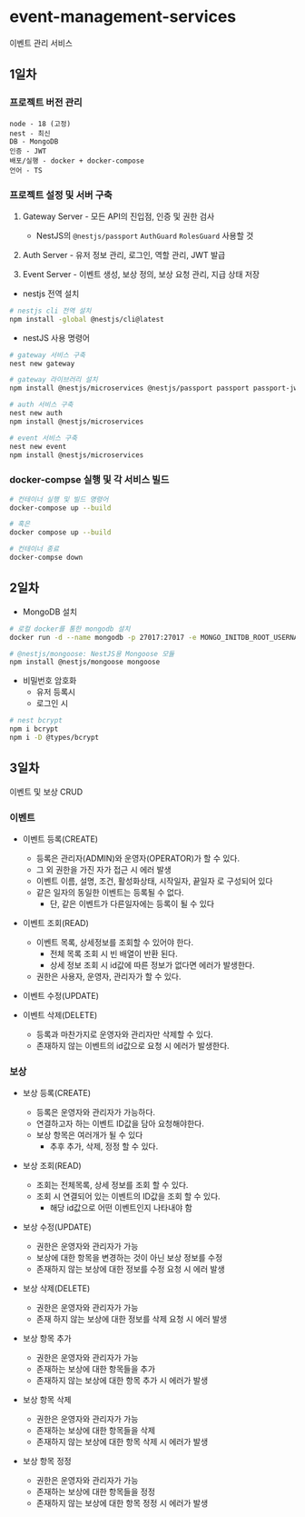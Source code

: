 # event-management-services

이벤트 관리 서비스

## 1일차

### 프로젝트 버전 관리

```
node - 18 (고정)
nest - 최신
DB - MongoDB
인증 - JWT
배포/실행 - docker + docker-compose
언어 - TS
```

### 프로젝트 설정 및 서버 구축

1. Gateway Server - 모든 API의 진입점, 인증 및 권한 검사

   - NestJS의 `@nestjs/passport` `AuthGuard` `RolesGuard` 사용할 것

2. Auth Server - 유저 정보 관리, 로그인, 역할 관리, JWT 발급
3. Event Server - 이벤트 생성, 보상 정의, 보상 요청 관리, 지급 상태 저장

- nestjs 전역 설치

```bash
# nestjs cli 전역 설치
npm install -global @nestjs/cli@latest
```

- nestJS 사용 명령어

```bash
# gateway 서비스 구축
nest new gateway

# gateway 라이브러리 설치
npm install @nestjs/microservices @nestjs/passport passport passport-jwt jsonwebtoken bcrypt

# auth 서비스 구축
nest new auth
npm install @nestjs/microservices

# event 서비스 구축
nest new event
npm install @nestjs/microservices
```

### docker-compse 실행 및 각 서비스 빌드

```bash
# 컨테이너 실행 및 빌드 명령어
docker-compose up --build

# 혹은
docker compose up --build

# 컨테이너 종료
docker-compse down
```

## 2일차

- MongoDB 설치

```bash
# 로컬 docker를 통한 mongodb 설치
docker run -d --name mongodb -p 27017:27017 -e MONGO_INITDB_ROOT_USERNAME=root -e MONGO_INITDB_ROOT_PASSWORD=1234 mongo

# @nestjs/mongoose: NestJS용 Mongoose 모듈
npm install @nestjs/mongoose mongoose
```

- 비밀번호 암호화
  - 유저 등록시
  - 로그인 시

```bash
# nest bcrypt
npm i bcrypt
npm i -D @types/bcrypt
```

## 3일차

이벤트 및 보상 CRUD

### 이벤트

- 이벤트 등록(CREATE)

  - 등록은 관리자(ADMIN)와 운영자(OPERATOR)가 할 수 있다.
  - 그 외 권한을 가진 자가 접근 시 에러 발생
  - 이벤트 이름, 설명, 조건, 활성화상태, 시작일자, 끝일자 로 구성되어 있다
  - 같은 일자의 동일한 이벤트는 등록될 수 없다.
    - 단, 같은 이벤트가 다른일자에는 등록이 될 수 있다

- 이벤트 조회(READ)

  - 이벤트 목록, 상세정보를 조회할 수 있어야 한다.
    - 전체 목록 조회 시 빈 배열이 반환 된다.
    - 상세 정보 조회 시 id값에 따른 정보가 없다면 에러가 발생한다.
  - 권한은 사용자, 운영자, 관리자가 할 수 있다.

- 이벤트 수정(UPDATE)

- 이벤트 삭제(DELETE)
  - 등록과 마찬가지로 운영자와 관리자만 삭제할 수 있다.
  - 존재하지 않는 이벤트의 id값으로 요청 시 에러가 발생한다.

### 보상

- 보상 등록(CREATE)
  - 등록은 운영자와 관리자가 가능하다.
  - 연결하고자 하는 이벤트 ID값을 담아 요청해야한다.
  - 보상 항목은 여러개가 될 수 있다
    - 추후 추가, 삭제, 정정 할 수 있다.
- 보상 조회(READ)

  - 조회는 전체목록, 상세 정보를 조회 할 수 있다.
  - 조회 시 연결되어 있는 이벤트의 ID값을 조회 할 수 있다.
    - 해당 id값으로 어떤 이벤트인지 나타내야 함

- 보상 수정(UPDATE)

  - 권한은 운영자와 관리자가 가능
  - 보상에 대한 항목을 변경하는 것이 아닌 보상 정보를 수정
  - 존재하지 않는 보상에 대한 정보를 수정 요청 시 에러 발생

- 보상 삭제(DELETE)

  - 권한은 운영자와 관리자가 가능
  - 존재 하지 않는 보상에 대한 정보를 삭제 요청 시 에러 발생

- 보상 항목 추가

  - 권한은 운영자와 관리자가 가능
  - 존재하는 보상에 대한 항목들을 추가
  - 존재하지 않는 보상에 대한 항목 추가 시 에러가 발생

- 보상 항목 삭제

  - 권한은 운영자와 관리자가 가능
  - 존재하는 보상에 대한 항목들을 삭제
  - 존재하지 않는 보상에 대한 항목 삭제 시 에러가 발생

- 보상 항목 정정
  - 권한은 운영자와 관리자가 가능
  - 존재하는 보상에 대한 항목들을 정정
  - 존재하지 않는 보상에 대한 항목 정정 시 에러가 발생
